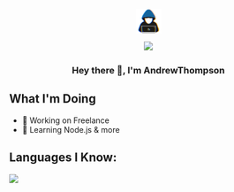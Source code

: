 <p align="center">
<picture><img src="https://github.com/0xAbdulKhalid/0xAbdulKhalid/raw/main/assets/mdImages/about_me.gif" width = 45px align="center"></picture><b></b>
</p>

<p align="center">
<img src="https://readme-typing-svg.demolab.com/?lines=Welcome%20to My%20Page;I'm%20a%20web%20developer%20on%20a%20mission%20to%20make%20the%20web%20better;2+%2B%20years%20of%20coding%20experience&font=Fira%20Code&center=true&width=900&height=45&color=0047AB&vCenter=true&pause=1000&size=25" /></a>
</p>

<h3 align="center">Hey there 👋, I'm AndrewThompson</h3>


## What I'm Doing

- 🔭 Working on Freelance
- 🌱 Learning Node.js & more

## Languages I Know:

<p align="left"> <a href="https://github.com/AndrewThompson999"><img src="https://skillicons.dev/icons?i=vscode,replit,github,mongodb,css,html,js,express,bots,nodejs"> </a> </p>
